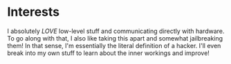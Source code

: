 # Interests
I absolutely _LOVE_ low-level stuff and communicating directly with hardware. To go along with that, I also like taking this apart and somewhat jailbreaking them! In that sense, I'm essentially the literal definition of a hacker. I'll even break into my own stuff to learn about the inner workings and improve!
